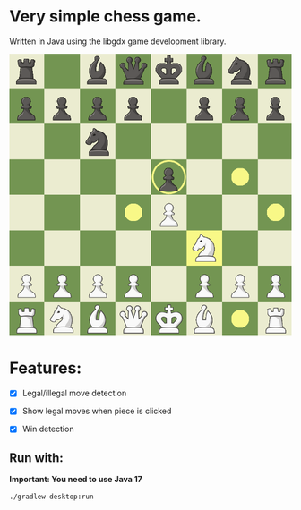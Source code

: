 # Very simple chess game.
Written in Java using the libgdx game development library.

![chess](chess.png)

# Features:
- [x] Legal/illegal move detection
- [x] Show legal moves when piece is clicked
- [x] Win detection


## Run with:
**Important: You need to use Java 17**
```
./gradlew desktop:run
```
